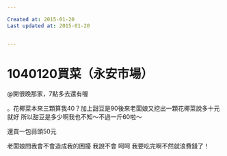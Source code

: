 ```yaml
---

Created at: 2015-01-20
Last updated at: 2015-01-20


---
```


# 1040120買菜（永安市場）


@開很晚那家，7點多去還有喔

。花椰菜本來三顆算我40？加上甜豆是90後來老闆娘又挖出一顆花椰菜說多十元就好
所以甜豆是多少啊我也不知～不過一斤60啦～

還買一包蒜頭50元

老闆娘問我會不會造成我的困擾
我說不會 呵呵
我要吃完啊不然就浪費錢了！

